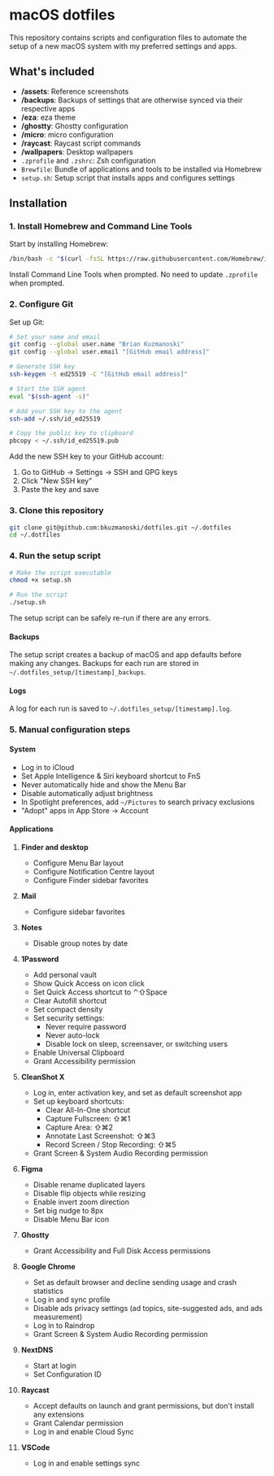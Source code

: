 # macOS dotfiles

This repository contains scripts and configuration files to automate the setup of a new macOS system with my preferred settings and apps.

## What's included

- **/assets**: Reference screenshots
- **/backups**: Backups of settings that are otherwise synced via their respective apps
- **/eza**: eza theme
- **/ghostty**: Ghostty configuration
- **/micro**: micro configuration
- **/raycast**: Raycast script commands
- **/wallpapers**: Desktop wallpapers
- `.zprofile` and `.zshrc`: Zsh configuration
- `Brewfile`: Bundle of applications and tools to be installed via Homebrew
- `setup.sh`: Setup script that installs apps and configures settings

## Installation

### 1. Install Homebrew and Command Line Tools

Start by installing Homebrew:

```bash
/bin/bash -c "$(curl -fsSL https://raw.githubusercontent.com/Homebrew/install/HEAD/install.sh)"
```

Install Command Line Tools when prompted. No need to update `.zprofile` when prompted.

### 2. Configure Git

Set up Git:

```zsh
# Set your name and email
git config --global user.name "Brian Kuzmanoski"
git config --global user.email "[GitHub email address]"

# Generate SSH key
ssh-keygen -t ed25519 -C "[GitHub email address]"

# Start the SSH agent
eval "$(ssh-agent -s)"

# Add your SSH key to the agent
ssh-add ~/.ssh/id_ed25519

# Copy the public key to clipboard
pbcopy < ~/.ssh/id_ed25519.pub
```

Add the new SSH key to your GitHub account:

1. Go to GitHub → Settings → SSH and GPG keys
2. Click "New SSH key"
3. Paste the key and save

### 3. Clone this repository

```zsh
git clone git@github.com:bkuzmanoski/dotfiles.git ~/.dotfiles
cd ~/.dotfiles
```

### 4. Run the setup script

```zsh
# Make the script executable
chmod +x setup.sh

# Run the script
./setup.sh
```

The setup script can be safely re-run if there are any errors.

#### Backups

The setup script creates a backup of macOS and app defaults before making any changes. Backups for each run are stored in `~/.dotfiles_setup/[timestamp]_backups`.

#### Logs

A log for each run is saved to `~/.dotfiles_setup/[timestamp].log`.

### 5. Manual configuration steps

#### System

- Log in to iCloud
- Set Apple Intelligence & Siri keyboard shortcut to FnS
- Never automatically hide and show the Menu Bar
- Disable automatically adjust brightness
- In Spotlight preferences, add `~/Pictures` to search privacy exclusions
- "Adopt" apps in App Store → Account

#### Applications

1. **Finder and desktop**

   - Configure Menu Bar layout
   - Configure Notification Centre layout
   - Configure Finder sidebar favorites

2. **Mail**

   - Configure sidebar favorites

3. **Notes**

   - Disable group notes by date

4. **1Password**

   - Add personal vault
   - Show Quick Access on icon click
   - Set Quick Access shortcut to ⌃⇧Space
   - Clear Autofill shortcut
   - Set compact density
   - Set security settings:
     - Never require password
     - Never auto-lock
     - Disable lock on sleep, screensaver, or switching users
   - Enable Universal Clipboard
   - Grant Accessibility permission

5. **CleanShot X**

   - Log in, enter activation key, and set as default screenshot app
   - Set up keyboard shortcuts:
     - Clear All-In-One shortcut
     - Capture Fullscreen: ⇧⌘1
     - Capture Area: ⇧⌘2
     - Annotate Last Screenshot: ⇧⌘3
     - Record Screen / Stop Recording: ⇧⌘5
   - Grant Screen & System Audio Recording permission

6. **Figma**

   - Disable rename duplicated layers
   - Disable flip objects while resizing
   - Enable invert zoom direction
   - Set big nudge to 8px
   - Disable Menu Bar icon

7. **Ghostty**

   - Grant Accessibility and Full Disk Access permissions

8. **Google Chrome**

   - Set as default browser and decline sending usage and crash statistics
   - Log in and sync profile
   - Disable ads privacy settings (ad topics, site-suggested ads, and ads measurement)
   - Log in to Raindrop
   - Grant Screen & System Audio Recording permission

9. **NextDNS**

   - Start at login
   - Set Configuration ID

10. **Raycast**

    - Accept defaults on launch and grant permissions, but don't install any extensions
    - Grant Calendar permission
    - Log in and enable Cloud Sync

11. **VSCode**

    - Log in and enable settings sync
